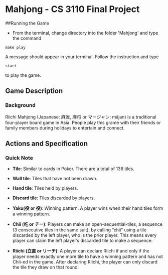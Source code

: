 # Mahjong - CS 3110 Final Project

##Running the Game
- From the terminal, change directory into the folder 'Mahjong' and type the command
```
make play
```
A message should appear in your terminal. Follow the instruction and type
```
start
```
to play the game.

## Game Description

### Background

Riichi Mahjong (Japanese: 麻雀, 麻将 or マージャン; mājan) is a traditional four-player board game in Asia. People play this grame with their friends or family members during holidays to entertain and connect.

## Actions and Specification



### Quick Note

- **Tile**: Similar to cards in Poker. There are a total of 136 tiles.

- **Wall tile**: Tiles that have not been drawn.

- **Hand tile**: Tiles held by players.

- **Discard tile**: Tiles discarded by players.

- **Yaku(役 or 役)**: Winning pattern. A player wins when their hand tiles form a winning pattern.

- **Chii (吃 or チー)**: Players can make an open-sequential-tiles, a sequence (3 consecutive tiles in the same suit), by calling “chii” using a tile discarded by the left player, who is the prior player.  This means every player can claim the left player’s discarded tile to make a sequence.

- **Riichi (立直 or リーチ)**: A player can declare Riichi if and only if the player needs exactly one more tile to have a winning pattern and has not Chii-ed in the game. After declaring Riichi, the player can only discard the tile they draw on that round. 
